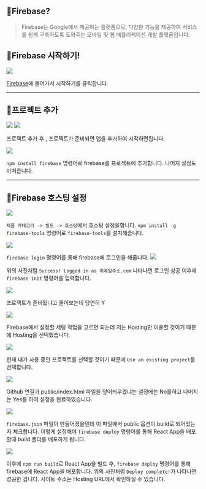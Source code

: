 ## 🦮Firebase?
>Firebase는 Google에서 제공하는 플랫폼으로, 다양한 기능을 제공하여 서비스를 쉽게 구축하도록 도와주는 모바일 및 웹 애플리케이션 개발 플랫폼입니다.

## 🦮Firebase 시작하기!
<img src="/images/publishing_study/5/image1.webp"/>

[Firebase](https://firebase.google.com/)에 들어가서 시작하기를 클릭합니다.

***

## 🦮프로젝트 추가
<img src="/images/publishing_study/5/image2.webp"/>
<img src="/images/publishing_study/5/image3.webp"/>

프로젝트 추가 후 , 프로젝트가 준비되면 앱을 추가하여 시작하면됩니다.

<img src="/images/publishing_study/5/image4.webp"/>

`npm install firebase` 명령어로 firebase를 프로젝트에 추가합니다.
나머지 설정도 마쳐줍니다.

***

## 🦮Firebase 호스팅 설정
<img src="/images/publishing_study/5/image5.webp"/>

`제품 카테고리 -> 빌드 -> 호스팅`에서 호스팅 설정을합니다.
`npm install -g firebase-tools` 명령어로 `firebase-tools`를 설치해줍니다.

<img src="/images/publishing_study/5/image6.webp"/>

`firebase login` 명령어를 통해 firebase에 로그인을 해줍니다.
<img src="/images/publishing_study/5/image7.webp"/>

위의 사진처럼 `Success! Logged in as 이메일주소.com` 나타나면 로그인 성공
이후에 `firebase init` 명령어를 입력합니다.

<img src="/images/publishing_study/5/image8.webp"/>

프로젝트가 준비됬냐고 물어보는데 당연히 Y

<img src="/images/publishing_study/5/image9.webp"/>

Firebase에서 설정할 세팅 작업을 고르면 되는데 저는 Hosting만 이용할 것이기 때문에 Hosting을 선택했습니다.

<img src="/images/publishing_study/5/image10.webp"/>

현재 내가 사용 중인 프로젝트를 선택할 것이기 때문에 `Use an existing project`를 선택합니다.

<img src="/images/publishing_study/5/image11.webp"/>

Github 연결과 public/index.html 파일을 덮어씌우겠냐는 설정에는 No를하고 나머지는 Yes를 하여 설정을 완료하였습니다.

<img src="/images/publishing_study/5/image12.webp"/>

`firebase.json` 파일이 만들어졌을텐데 이 파일에서 public 옵션이 build로 되어있는지 체크합니다. 이렇게 설정해야 `firebase deploy` 명령어를 통해 React App을 배포할때 build 폴더를 배포하게 됩니다.

<img src="/images/publishing_study/5/image13.webp"/>

이후에 `npm run build`로 React App을 빌드 후, `firebase deploy` 명령어를 통해 firebase에 React App을 배포합니다. 위의 사진처럼 `Deploy complete!`가 나타나면 성공한 겁니다. 사이트 주소는 Hosting URL에서 확인하실 수 있습니다.